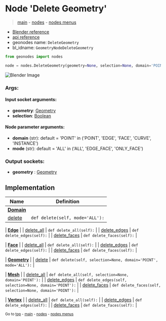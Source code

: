 # Node 'Delete Geometry'

> [main](../structure.md) - [nodes](nodes.md) - [nodes menus](nodes_menus.md)

- [Blender reference](https://docs.blender.org/manual/en/latest/modeling/geometry_nodes/geometry/delete_geometry.html)
- [api reference](https://docs.blender.org/api/current/bpy.types.GeometryNodeDeleteGeometry.html)
- geonodes name: `DeleteGeometry`
- bl_idname: `GeometryNodeDeleteGeometry`

```python
from geonodes import nodes

node = nodes.DeleteGeometry(geometry=None, selection=None, domain='POINT', mode='ALL')
```

![Blender Image](https://docs.blender.org/manual/en/latest/_images/node-types_GeometryNodeDeleteGeometry.webp)

### Args:

#### Input socket arguments:

- **geometry**: [Geometry](Geometry.md)
- **selection**: [Boolean](Boolean.md)

#### Node parameter arguments:

- **domain** (str): default = 'POINT' in ('POINT', 'EDGE', 'FACE', 'CURVE', 'INSTANCE')
- **mode** (str): default = 'ALL' in ('ALL', 'EDGE_FACE', 'ONLY_FACE')

### Output sockets:

- **geometry** : [Geometry](Geometry.md)

## Implementation

| Name | Definition |
|------|------------|
| **[Domain](Domain.md)** |
| [delete](Domain.md#delete) | `def delete(self, mode='ALL'):` |

| **[Edge](Edge.md)** |
| [delete_all](Edge.md#delete_all) | `def delete_all(self):` |
| [delete_edges](Edge.md#delete_edges) | `def delete_edges(self):` |
| [delete_faces](Edge.md#delete_faces) | `def delete_faces(self):` |

| **[Face](Face.md)** |
| [delete_all](Face.md#delete_all) | `def delete_all(self):` |
| [delete_edges](Face.md#delete_edges) | `def delete_edges(self):` |
| [delete_faces](Face.md#delete_faces) | `def delete_faces(self):` |

| **[Geometry](Geometry.md)** |
| [delete](Geometry.md#delete) | `def delete(self, selection=None, domain='POINT', mode='ALL'):` |

| **[Mesh](Mesh.md)** |
| [delete_all](Mesh.md#delete_all) | `def delete_all(self, selection=None, domain='POINT'):` |
| [delete_edges](Mesh.md#delete_edges) | `def delete_edges(self, selection=None, domain='POINT'):` |
| [delete_faces](Mesh.md#delete_faces) | `def delete_faces(self, selection=None, domain='POINT'):` |

| **[Vertex](Vertex.md)** |
| [delete_all](Vertex.md#delete_all) | `def delete_all(self):` |
| [delete_edges](Vertex.md#delete_edges) | `def delete_edges(self):` |
| [delete_faces](Vertex.md#delete_faces) | `def delete_faces(self):` |

<sub>Go to [top](#node-Delete-Geometry) - [main](../structure.md) - [nodes](nodes.md) - [nodes menus](nodes_menus.md)</sub>

